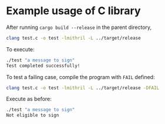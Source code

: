 # Example usage of C library

After running `cargo build --release` in the parent directory,

``` sh
clang test.c -o test -lmithril -L ../target/release
```

To execute:

``` sh
./test "a message to sign"
Test completed successfully!
```

To test a failing case, compile the program with `FAIL` defined:

``` sh
clang test.c -o test -lmithril -L ../target/release -DFAIL
```

Execute as before:

``` sh
./test "a message to sign"
Not eligible to sign
```
